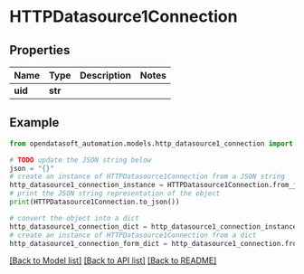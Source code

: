 # HTTPDatasource1Connection


## Properties

Name | Type | Description | Notes
------------ | ------------- | ------------- | -------------
**uid** | **str** |  | 

## Example

```python
from opendatasoft_automation.models.http_datasource1_connection import HTTPDatasource1Connection

# TODO update the JSON string below
json = "{}"
# create an instance of HTTPDatasource1Connection from a JSON string
http_datasource1_connection_instance = HTTPDatasource1Connection.from_json(json)
# print the JSON string representation of the object
print(HTTPDatasource1Connection.to_json())

# convert the object into a dict
http_datasource1_connection_dict = http_datasource1_connection_instance.to_dict()
# create an instance of HTTPDatasource1Connection from a dict
http_datasource1_connection_form_dict = http_datasource1_connection.from_dict(http_datasource1_connection_dict)
```
[[Back to Model list]](../README.md#documentation-for-models) [[Back to API list]](../README.md#documentation-for-api-endpoints) [[Back to README]](../README.md)


